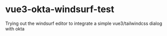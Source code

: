 # vue3-okta-windsurf-test
Trying out the windsurf editor to integrate a simple vue3/tailwindcss dialog with okta
